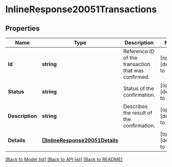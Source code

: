 # InlineResponse20051Transactions

## Properties
Name | Type | Description | Notes
------------ | ------------- | ------------- | -------------
**Id** | **string** | Reference ID of the transaction that was confirmed. | [optional] [default to null]
**Status** | **string** | Status of the confirmation. | [optional] [default to null]
**Description** | **string** | Describes the result of the confirmation. | [optional] [default to null]
**Details** | [**[]InlineResponse20051Details**](inline_response_200_51_details.md) |  | [optional] [default to null]

[[Back to Model list]](../README.md#documentation-for-models) [[Back to API list]](../README.md#documentation-for-api-endpoints) [[Back to README]](../README.md)

